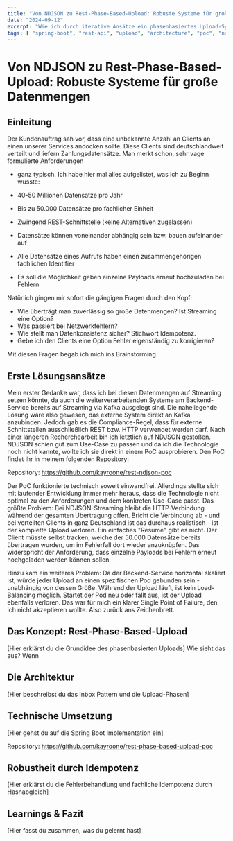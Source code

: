 ```yaml
---
title: "Von NDJSON zu Rest-Phase-Based-Upload: Robuste Systeme für große Datenmengen"
date: "2024-09-12"
excerpt: "Wie ich durch iterative Ansätze ein phasenbasiertes Upload-System entwickelt habe, das große Datentransfers robust und fehlertolerant macht"
tags: [ "spring-boot", "rest-api", "upload", "architecture", "poc", "ndjson" ]
---
```


# Von NDJSON zu Rest-Phase-Based-Upload: Robuste Systeme für große Datenmengen

## Einleitung

Der Kundenauftrag sah vor, dass eine unbekannte Anzahl an Clients an einen unserer Services andocken sollte. Diese
Clients sind deutschlandweit verteilt und liefern Zahlungsdatensätze. Man merkt schon, sehr vage formulierte Anforderungen
- ganz typisch. Ich habe hier mal alles aufgelistet, was ich zu Beginn wusste:

- 40-50 Millionen Datensätze pro Jahr
- Bis zu 50.000 Datensätze pro fachlicher Einheit
- Zwingend REST-Schnittstelle (keine Alternativen zugelassen)
- Datensätze können voneinander abhängig sein bzw. bauen aufeinander auf
- Alle Datensätze eines Aufrufs haben einen zusammengehörigen fachlichen Identifier
- Es soll die Möglichkeit geben einzelne Payloads erneut hochzuladen bei Fehlern

Natürlich gingen mir sofort die gängigen Fragen durch den Kopf:

- Wie überträgt man zuverlässig so große Datenmengen? Ist Streaming eine Option?
- Was passiert bei Netzwerkfehlern?
- Wie stellt man Datenkonsistenz sicher? Stichwort Idempotenz.
- Gebe ich den Clients eine Option Fehler eigenständig zu korrigieren?

Mit diesen Fragen begab ich mich ins Brainstorming.

## Erste Lösungsansätze

Mein erster Gedanke war, dass ich bei diesen Datenmengen auf Streaming setzen könnte, da auch die weiterverarbeitenden
Systeme am Backend-Service bereits auf Streaming via Kafka ausgelegt sind. Die naheliegende Lösung wäre also gewesen, das
externe System direkt an Kafka anzubinden. Jedoch gab es die Compliance-Regel, dass für externe Schnittstellen
ausschließlich REST bzw. HTTP verwendet werden darf. Nach einer längeren Recherchearbeit bin ich letztlich auf NDJSON
gestoßen. NDJSON schien gut zum Use-Case zu passen und da ich die Technologie noch nicht kannte, wollte ich sie direkt in
einem PoC ausprobieren. Den PoC findet ihr in meinem folgenden Repository:

Repository: https://github.com/kayroone/rest-ndjson-poc

Der PoC funktionierte technisch soweit einwandfrei. Allerdings stellte sich mit laufender Entwicklung immer mehr heraus, dass die 
Technologie nicht optimal zu den Anforderungen und dem konkreten Use-Case passt. Das größte Problem: Bei NDJSON-Streaming bleibt
die HTTP-Verbindung während der gesamten Übertragung offen. Bricht die Verbindung ab - und bei verteilten Clients in ganz Deutschland ist das durchaus
realistisch - ist der komplette Upload verloren. Ein einfaches "Resume" gibt es nicht. Der Client müsste selbst tracken,
welche der 50.000 Datensätze bereits übertragen wurden, um im Fehlerfall dort wieder anzuknüpfen. Das widerspricht der
Anforderung, dass einzelne Payloads bei Fehlern erneut hochgeladen werden können sollen.

Hinzu kam ein weiteres Problem: Da der Backend-Service horizontal skaliert ist, würde jeder Upload an einen spezifischen
Pod gebunden sein - unabhängig von dessen Größe. Während der Upload läuft, ist kein Load-Balancing möglich. Startet der Pod neu oder fällt aus, ist der
Upload ebenfalls verloren. Das war für mich ein klarer Single Point of Failure, den ich nicht akzeptieren wollte. Also
zurück ans Zeichenbrett.

## Das Konzept: Rest-Phase-Based-Upload

[Hier erklärst du die Grundidee des phasenbasierten Uploads]
Wie sieht das aus? Wenn 
## Die Architektur

[Hier beschreibst du das Inbox Pattern und die Upload-Phasen]

## Technische Umsetzung

[Hier gehst du auf die Spring Boot Implementation ein]

Repository: https://github.com/kayroone/rest-phase-based-upload-poc

## Robustheit durch Idempotenz

[Hier erklärst du die Fehlerbehandlung und fachliche Idempotenz durch Hashabgleich]

## Learnings & Fazit

[Hier fasst du zusammen, was du gelernt hast]